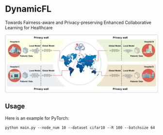 # DynamicFL
Towards Fairness-aware and Privacy-preserving Enhanced Collaborative Learning for Healthcare

![image](overview.jpg)

## Usage

Here is an example for PyTorch: 
```
python main.py --node_num 10 --dataset cifar10 --R 100 --batchsize 64
```
